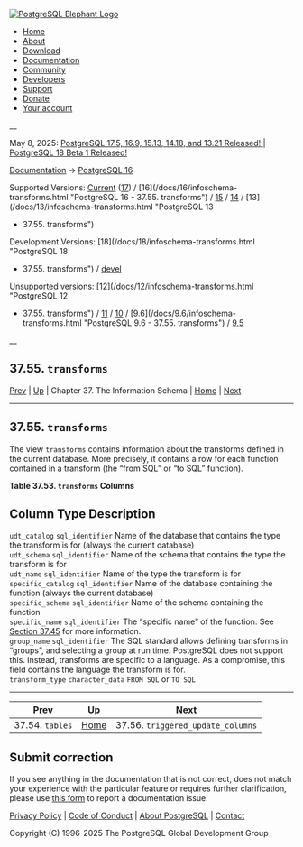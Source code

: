 [ ![PostgreSQL Elephant Logo](/media/img/about/press/elephant.png) ](/)

  * [Home](/ "Home")
  * [About](/about/ "About")
  * [Download](/download/ "Download")
  * [Documentation](/docs/ "Documentation")
  * [Community](/community/ "Community")
  * [Developers](/developer/ "Developers")
  * [Support](/support/ "Support")
  * [Donate](/about/donate/ "Donate")
  * [Your account](/account/ "Your account")

__

May 8, 2025: [ PostgreSQL 17.5, 16.9, 15.13, 14.18, and 13.21 Released! ](/about/news/postgresql-175-169-1513-1418-and-1321-released-3072/) | [ PostgreSQL 18 Beta 1 Released! ](/about/news/postgresql-18-beta-1-released-3070/)

[Documentation](/docs/ "Documentation") -> [PostgreSQL
16](/docs/16/index.html)

Supported Versions: [Current](/docs/current/infoschema-transforms.html
"PostgreSQL 17 - 37.55. transforms") ([17](/docs/17/infoschema-transforms.html
"PostgreSQL 17 - 37.55. transforms")) / [16](/docs/16/infoschema-
transforms.html "PostgreSQL 16 - 37.55. transforms") /
[15](/docs/15/infoschema-transforms.html "PostgreSQL 15 - 37.55. transforms")
/ [14](/docs/14/infoschema-transforms.html "PostgreSQL 14 -
37.55. transforms") / [13](/docs/13/infoschema-transforms.html "PostgreSQL 13
- 37.55. transforms")

Development Versions: [18](/docs/18/infoschema-transforms.html "PostgreSQL 18
- 37.55. transforms") / [devel](/docs/devel/infoschema-transforms.html
"PostgreSQL devel - 37.55. transforms")

Unsupported versions: [12](/docs/12/infoschema-transforms.html "PostgreSQL 12
- 37.55. transforms") / [11](/docs/11/infoschema-transforms.html "PostgreSQL
11 - 37.55. transforms") / [10](/docs/10/infoschema-transforms.html
"PostgreSQL 10 - 37.55. transforms") / [9.6](/docs/9.6/infoschema-
transforms.html "PostgreSQL 9.6 - 37.55. transforms") /
[9.5](/docs/9.5/infoschema-transforms.html "PostgreSQL 9.5 -
37.55. transforms")

__

37.55. `transforms`  
---  
[Prev](infoschema-tables.html "37.54. tables")  | [Up](information-schema.html "Chapter 37. The Information Schema") | Chapter 37. The Information Schema | [Home](index.html "PostgreSQL 16.9 Documentation") |  [Next](infoschema-triggered-update-columns.html "37.56. triggered_update_columns")  
  
* * *

## 37.55. `transforms` #

The view `transforms` contains information about the transforms defined in the
current database. More precisely, it contains a row for each function
contained in a transform (the “from SQL” or “to SQL” function).

**Table  37.53. `transforms` Columns**

Column Type Description  
---  
`udt_catalog` `sql_identifier` Name of the database that contains the type the
transform is for (always the current database)  
`udt_schema` `sql_identifier` Name of the schema that contains the type the
transform is for  
`udt_name` `sql_identifier` Name of the type the transform is for  
`specific_catalog` `sql_identifier` Name of the database containing the
function (always the current database)  
`specific_schema` `sql_identifier` Name of the schema containing the function  
`specific_name` `sql_identifier` The “specific name” of the function. See
[Section 37.45](infoschema-routines.html "37.45. routines") for more
information.  
`group_name` `sql_identifier` The SQL standard allows defining transforms in
“groups”, and selecting a group at run time. PostgreSQL does not support this.
Instead, transforms are specific to a language. As a compromise, this field
contains the language the transform is for.  
`transform_type` `character_data` `FROM SQL` or `TO SQL`  
  
  

* * *

[Prev](infoschema-tables.html "37.54. tables")  | [Up](information-schema.html "Chapter 37. The Information Schema") |  [Next](infoschema-triggered-update-columns.html "37.56. triggered_update_columns")  
---|---|---  
37.54. `tables`  | [Home](index.html "PostgreSQL 16.9 Documentation") |  37.56. `triggered_update_columns`  
  
## Submit correction

If you see anything in the documentation that is not correct, does not match
your experience with the particular feature or requires further clarification,
please use [this form](/account/comments/new/16/infoschema-transforms.html/)
to report a documentation issue.

[Privacy Policy](/about/privacypolicy) | [Code of Conduct](/about/policies/coc/) | [About PostgreSQL](/about/) | [Contact](/about/contact/)  

Copyright (C) 1996-2025 The PostgreSQL Global Development Group

